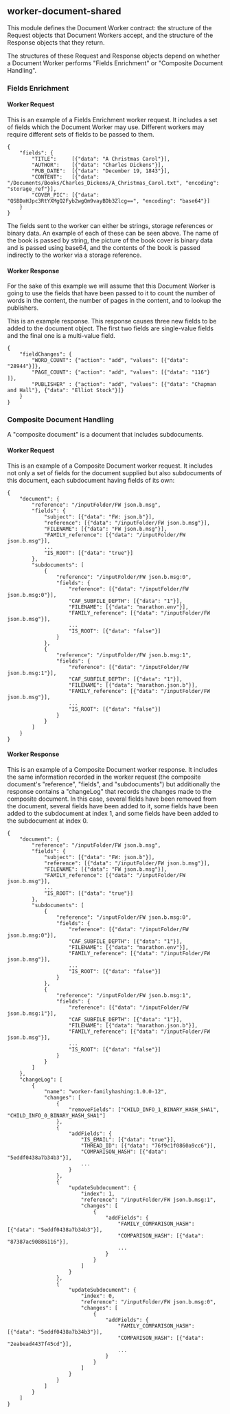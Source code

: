 ## worker-document-shared
This module defines the Document Worker contract: the structure of the Request objects that Document Workers accept, and the structure of the Response objects that they return.

The structures of these Request and Response objects depend on whether a Document Worker performs "Fields Enrichment" or "Composite Document Handling".

### Fields Enrichment

#### Worker Request
This is an example of a Fields Enrichment worker request.  It includes a set of fields which the Document Worker may use.  Different workers may require different sets of fields to be passed to them.

    {
        "fields": {
            "TITLE":     [{"data": "A Christmas Carol"}],
            "AUTHOR":    [{"data": "Charles Dickens"}],
            "PUB_DATE":  [{"data": "December 19, 1843"}],
            "CONTENT":   [{"data": "/Documents/Books/Charles_Dickens/A_Christmas_Carol.txt", "encoding": "storage_ref"}],
            "COVER_PIC": [{"data": "QSBDaHJpc3RtYXMgQ2Fyb2wgQm9vayBDb3Zlcg==", "encoding": "base64"}]
        }
    }

The fields sent to the worker can either be strings, storage references or binary data. An example of each of these can be seen above. The name of the book is passed by string, the picture of the book cover is binary data and is passed using base64, and the contents of the book is passed indirectly to the worker via a storage reference.

#### Worker Response
For the sake of this example we will assume that this Document Worker is going to use the fields that have been passed to it to count the number of words in the content, the number of pages in the content, and to lookup the publishers.

This is an example response.  This response causes three new fields to be added to the document object.  The first two fields are single-value fields and the final one is a multi-value field.

    {
        "fieldChanges": {
            "WORD_COUNT": {"action": "add", "values": [{"data": "28944"}]},
            "PAGE_COUNT": {"action": "add", "values": [{"data": "116"}  ]},
            "PUBLISHER" : {"action": "add", "values": [{"data": "Chapman and Hall"}, {"data": "Elliot Stock"}]}
        }
    }


### Composite Document Handling
A "composite document" is a document that includes subdocuments.

#### Worker Request
This is an example of a Composite Document worker request. It includes not only a set of fields for the document supplied but also subdocuments of this document, each subdocument having fields of its own:

    {
        "document": {
            "reference": "/inputFolder/FW json.b.msg",
            "fields": {
                "subject": [{"data": "FW: json.b"}],
                "reference": [{"data": "/inputFolder/FW json.b.msg"}],
                "FILENAME": [{"data": "FW json.b.msg"}],
                "FAMILY_reference": [{"data": "/inputFolder/FW json.b.msg"}],
                ...
                "IS_ROOT": [{"data": "true"}]
            },
            "subdocuments": [
                {
                    "reference": "/inputFolder/FW json.b.msg:0",
                    "fields": {
                        "reference": [{"data": "/inputFolder/FW json.b.msg:0"}],
                        "CAF_SUBFILE_DEPTH": [{"data": "1"}],
                        "FILENAME": [{"data": "marathon.env"}],
                        "FAMILY_reference": [{"data": "/inputFolder/FW json.b.msg"}],
                        ...
                        "IS_ROOT": [{"data": "false"}]
                    }
                },
                {
                    "reference": "/inputFolder/FW json.b.msg:1",
                    "fields": {
                        "reference": [{"data": "/inputFolder/FW json.b.msg:1"}],
                        "CAF_SUBFILE_DEPTH": [{"data": "1"}],
                        "FILENAME": [{"data": "marathon.json.b"}],
                        "FAMILY_reference": [{"data": "/inputFolder/FW json.b.msg"}],
                        ...
                        "IS_ROOT": [{"data": "false"}]
                    }
                }
            ]
        }
    }

#### Worker Response
This is an example of a Composite Document worker response. It includes the same information recorded in the worker request (the composite document's "reference", "fields", and "subdocuments") but additionally the response contains a "changeLog" that records the changes made to the composite document. In this case, several fields have been removed from the document, several fields have been added to it, some fields have been added to the subdocument at index 1, and some fields have been added to the subdocument at index 0.

    {
        "document": {
            "reference": "/inputFolder/FW json.b.msg",
            "fields": {
                "subject": [{"data": "FW: json.b"}],
                "reference": [{"data": "/inputFolder/FW json.b.msg"}],
                "FILENAME": [{"data": "FW json.b.msg"}],
                "FAMILY_reference": [{"data": "/inputFolder/FW json.b.msg"}],
                ...
                "IS_ROOT": [{"data": "true"}]
            },
            "subdocuments": [
                {
                    "reference": "/inputFolder/FW json.b.msg:0",
                    "fields": {
                        "reference": [{"data": "/inputFolder/FW json.b.msg:0"}],
                        "CAF_SUBFILE_DEPTH": [{"data": "1"}],
                        "FILENAME": [{"data": "marathon.env"}],
                        "FAMILY_reference": [{"data": "/inputFolder/FW json.b.msg"}],
                        ...
                        "IS_ROOT": [{"data": "false"}]
                    }
                },
                {
                    "reference": "/inputFolder/FW json.b.msg:1",
                    "fields": {
                        "reference": [{"data": "/inputFolder/FW json.b.msg:1"}],
                        "CAF_SUBFILE_DEPTH": [{"data": "1"}],
                        "FILENAME": [{"data": "marathon.json.b"}],
                        "FAMILY_reference": [{"data": "/inputFolder/FW json.b.msg"}],
                        ...
                        "IS_ROOT": [{"data": "false"}]
                    }
                }
            ]
        },
        "changeLog": [
            {
                "name": "worker-familyhashing:1.0.0-12",
                "changes": [
                    {
                        "removeFields": ["CHILD_INFO_1_BINARY_HASH_SHA1", "CHILD_INFO_0_BINARY_HASH_SHA1"]
                    },
                    {
                        "addFields": {
                            "IS_EMAIL": [{"data": "true"}],
                            "THREAD_ID": [{"data": "76f9c1f0860a9cc6"}],
                            "COMPARISON_HASH": [{"data": "5eddf0438a7b34b3"}],
                            ...
                        }
                    },
                    {
                        "updateSubdocument": {
                            "index": 1,
                            "reference": "/inputFolder/FW json.b.msg:1",
                            "changes": [
                                {
                                    "addFields": {
                                        "FAMILY_COMPARISON_HASH": [{"data": "5eddf0438a7b34b3"}],
                                        "COMPARISON_HASH": [{"data": "87387ac90886116"}],
                                        ...
                                    }
                                }
                            ]
                        }
                    },
                    {
                        "updateSubdocument": {
                            "index": 0,
                            "reference": "/inputFolder/FW json.b.msg:0",
                            "changes": [
                                {
                                    "addFields": {
                                        "FAMILY_COMPARISON_HASH": [{"data": "5eddf0438a7b34b3"}],
                                        "COMPARISON_HASH": [{"data": "2eabead4437f45cd"}],
                                        ...
                                    }
                                }
                            ]
                        }
                    }
                ]
            }
        ]	
    }

